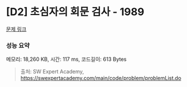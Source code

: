 # [D2] 초심자의 회문 검사 - 1989 

[문제 링크](https://swexpertacademy.com/main/code/problem/problemDetail.do?contestProbId=AV5PyTLqAf4DFAUq) 

### 성능 요약

메모리: 18,260 KB, 시간: 117 ms, 코드길이: 613 Bytes



> 출처: SW Expert Academy, https://swexpertacademy.com/main/code/problem/problemList.do